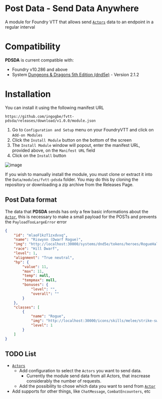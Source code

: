 # Post Data - Send Data Anywhere

A module for Foundry VTT that allows send [`Actors`](https://foundryvtt.com/api/v10/classes/client.Actor.html) data to an endpoint in a regular interval

# Compatibility

**PDSDA** is current compatible with:

- Foundry v10.286 and above
- System [Dungeons & Dragons 5th Edition (dnd5e)](https://github.com/foundryvtt/dnd5e) - Version 2.1.2

# Installation

You can install it using the following manifest URL
```
https://github.com/ingogbe/fvtt-pdsda/releases/download/v1.0.0/module.json
```

1. Go to `Configuration and Setup` menu on your FoundryVTT and click on `Add-on Modules`
2. Click the `Install Module` button on the bottom of the screen
3. The `Install Module` window will popout, enter the manifest URL, provided above, on the `Manifest URL` field
4. Click on the `Install` button

![image](https://user-images.githubusercontent.com/6909132/212492683-b7e6fea0-11b0-4c0d-9421-685ad970e799.png)

If you wish to manually install the module, you must clone or extract it into the `Data/modules/fvtt-pdsda` folder. You may do this by cloning the repository or downloading a zip archive from the Releases Page.

## Post Data format

The data that **PDSDA** sends has only a few basic informations about the [`Actor`](https://foundryvtt.com/api/v10/classes/client.Actor.html), this is necessary to make a small payload for the POSTs and prevents the `PayloadTooLargeError` error

```json
{
    "id": "mlaoF1kzT1zxdvxq",
    "name": "Riswynn (Dwarf Rogue)",
    "img": "http://localhost:30000/systems/dnd5e/tokens/heroes/RogueHalfling.webp",
    "race": "Hill Dwarf",
    "level": 1,
    "alignment": "True neutral",
    "hp": {
        "value": 11,
        "max": 11,
        "temp": null,
        "tempmax": null,
        "bonuses": {
            "level": "",
            "overall": ""
        }
    },
    "classes": [
        {
            "name": "Rogue",
            "img": "http://localhost:30000/icons/skills/melee/strike-sword-stabbed-brown.webp",
            "level": 1
        }
    ]
}
```

## TODO List

- [`Actors`](https://foundryvtt.com/api/v10/classes/client.Actor.html)
  - Add configuration to select the `Actors` you want to send data.
    - Currently the module send data from all Actors, that inscrease considerably the number of requests.
  - Add the possibility to chose which data you want to send from [`Actor`](https://foundryvtt.com/api/v10/classes/client.Actor.html)
- Add supports for other things, like `ChatMessage`, `CombatEncounters`, etc
